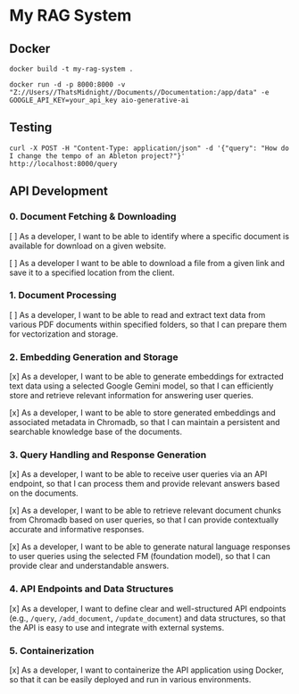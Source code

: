 # My RAG System

## Docker

```shell
docker build -t my-rag-system .
```

```shell
docker run -d -p 8000:8000 -v "Z://Users//ThatsMidnight//Documents//Documentation:/app/data" -e GOOGLE_API_KEY=your_api_key aio-generative-ai
```

## Testing

```shell
curl -X POST -H "Content-Type: application/json" -d '{"query": "How do I change the tempo of an Ableton project?"}' http://localhost:8000/query
```

## API Development

### 0. Document Fetching & Downloading

[ ] As a developer, I want to be able to identify where a specific document is available for download on a given website.

[ ] As a developer I want to be able to download a file from a given link and save it to a specified location from the client.

### 1. Document Processing

[ ] As a developer, I want to be able to read and extract text data from various PDF documents within specified folders, so that I can prepare them for vectorization and storage.

### 2. Embedding Generation and Storage

[x] As a developer, I want to be able to generate embeddings for extracted text data using a selected Google Gemini model, so that I can efficiently store and retrieve relevant information for answering user queries.

[x] As a developer, I want to be able to store generated embeddings and associated metadata in Chromadb, so that I can maintain a persistent and searchable knowledge base of the documents.

### 3. Query Handling and Response Generation

[x] As a developer, I want to be able to receive user queries via an API endpoint, so that I can process them and provide relevant answers based on the documents.

[x] As a developer, I want to be able to retrieve relevant document chunks from Chromadb based on user queries, so that I can provide contextually accurate and informative responses.

[x] As a developer, I want to be able to generate natural language responses to user queries using the selected FM  (foundation model), so that I can provide clear and understandable answers.

### 4. API Endpoints and Data Structures

[x] As a developer, I want to define clear and well-structured API endpoints (e.g., `/query`, `/add_document`, `/update_document`) and data structures, so that the API is easy to use and integrate with external systems.

### 5. Containerization

[x] As a developer, I want to containerize the API application using Docker, so that it can be easily deployed and run in various environments.
